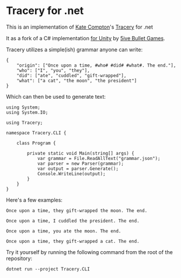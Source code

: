 # Tracery for .net

This is an implementation of [Kate Compton](https://twitter.com/galaxykate)'s [Tracery](http://tracery.io/) for .net

It as a fork of a C# implementation [for Unity](https://assetstore.unity.com/packages/tools/input-management/tracery-100911) by [5ive Bullet Games](https://twitter.com/5ivebullets).

Tracery utilizes a simple(ish) grammar anyone can write:

    {
        "origin": ["Once upon a time, #who# #did# #what#. The end."],
        "who": ["I", "you", "they"],
        "did": ["ate", "cuddled", "gift-wrapped"],
        "what": ["a cat", "the moon", "the president"]
    }

Which can then be used to generate text:

    using System;
    using System.IO;

    using Tracery;

    namespace Tracery.CLI {

        class Program {

            private static void Main(string[] args) {
                var grammar = File.ReadAllText("grammar.json");
                var parser = new Parser(grammar);
                var output = parser.Generate();
                Console.WriteLine(output);
            }
        }
    }

Here's a few examples:

    Once upon a time, they gift-wrapped the moon. The end.

    Once upon a time, I cuddled the president. The end.

    Once upon a time, you ate the moon. The end.

    Once upon a time, they gift-wrapped a cat. The end.

Try it yourself by running the following command from the root of the repository:

    dotnet run --project Tracery.CLI